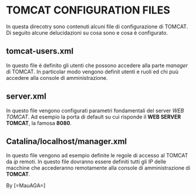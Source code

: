 # TOMCAT CONFIGURATION FILES
In questa direcotry sono contenuti alcuni file di configurazione di TOMCAT.
Di seguito alcune delucidazioni su cosa sono e cosa è configurato.

## tomcat-users.xml
In questo file è definito gli utenti che possono accedere alla parte *manager* di TOMCAT.
In particolar modo vengono definit utenti e ruoli ed chi puù accedere alla console di amministrazione.

## server.xml
In questo file vengono configurati parametri fondamentali del server *WEB TOMCAT*.
Ad esempio la porta di default su cui risponde il **WEB SERVER TOMCAT**, la famosa **8080**.

## Catalina/localhost/manager.xml
In questo file vengono ad esempio definite le regole di accesso al TOMCAT da *ip* remoti.
In questo file dovranno essere definiti tutti gli IP delle macchine che accederanno remotamente
alla console di amministrazione di **TOMCAT**.

By
[=MauAGA=]
